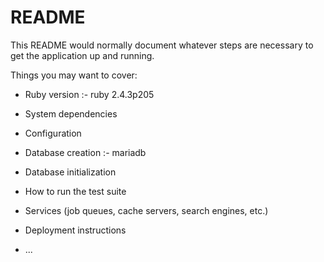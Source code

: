 # README

This README would normally document whatever steps are necessary to get the
application up and running.

Things you may want to cover:

* Ruby version :- ruby 2.4.3p205

* System dependencies

* Configuration

* Database creation :- mariadb

* Database initialization

* How to run the test suite

* Services (job queues, cache servers, search engines, etc.)

* Deployment instructions

* ...
